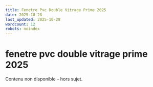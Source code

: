 ```yaml
---
title: Fenetre Pvc Double Vitrage Prime 2025
date: 2025-10-28
last_updated: 2025-10-28
wordcount: 12
robots: noindex
---
```


# fenetre pvc double vitrage prime 2025

Contenu non disponible – hors sujet.